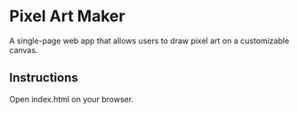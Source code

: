 # Pixel Art Maker 
A single-page web app that allows users to draw pixel art on a customizable canvas.

## Instructions

Open index.html on your browser.